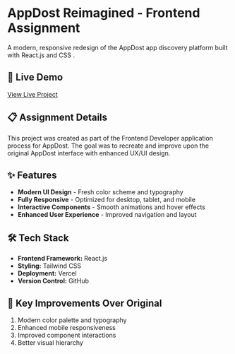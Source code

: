 # AppDost Reimagined - Frontend Assignment

A modern, responsive redesign of the AppDost app discovery platform built with React.js and CSS .

## 🚀 Live Demo
[View Live Project](https://appdost-assignment.vercel.app)

## 📋 Assignment Details
This project was created as part of the Frontend Developer application process for AppDost. The goal was to recreate and improve upon the original AppDost interface with enhanced UX/UI design.

## ✨ Features
- **Modern UI Design** - Fresh color scheme and typography
- **Fully Responsive** - Optimized for desktop, tablet, and mobile
- **Interactive Components** - Smooth animations and hover effects
- **Enhanced User Experience** - Improved navigation and layout

## 🛠️ Tech Stack
- **Frontend Framework:** React.js
- **Styling:** Tailwind CSS
- **Deployment:** Vercel
- **Version Control:** GitHub

## 🎯 Key Improvements Over Original
1. Modern color palette and typography
2. Enhanced mobile responsiveness
3. Improved component interactions
4. Better visual hierarchy
